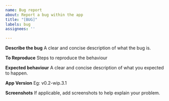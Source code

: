```yaml
---
name: Bug report
about: Report a bug within the app
title: "[BUG]"
labels: bug
assignees: ''

---
```


**Describe the bug**
A clear and concise description of what the bug is.

**To Reproduce**
Steps to reproduce the behaviour

**Expected behaviour**
A clear and concise description of what you expected to happen.

**App Version**
Eg: v0.2-wip.3.1

**Screenshots**
If applicable, add screenshots to help explain your problem.

